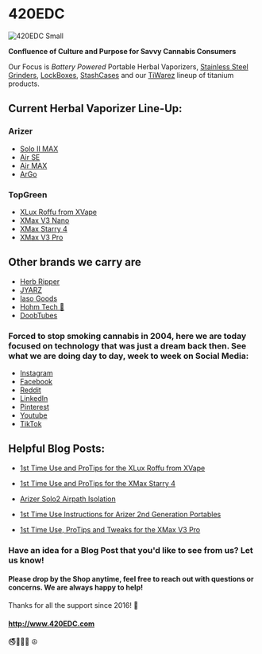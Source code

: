 # 420EDC

![420EDC Small](https://user-images.githubusercontent.com/106893063/172057141-c5c5eb7a-abfd-42fc-aa4c-d714c6a60ee5.png)

**Confluence of Culture and Purpose for Savvy Cannabis Consumers** 

Our Focus is _Battery Powered_ Portable Herbal Vaporizers, [Stainless Steel Grinders](https://www.420edc.com/grinders/), [LockBoxes](https://www.420edc.com/storage-solutions/lockbox/), [StashCases](https://www.420edc.com/storage-solutions/stashcase/) and our [TiWarez](https://www.420edc.com/tiwarez/) lineup of titanium products.  

## Current Herbal Vaporizer Line-Up:

### Arizer 

- [Solo II MAX](https://www.420edc.com/solo-ii-max/)
- [Air SE](https://www.420edc.com/arizer/air-se/)
- [Air MAX](https://www.420edc.com/arizer/air-max/)
- [ArGo](https://www.420edc.com/arizer/argo/)

### TopGreen

- [XLux Roffu from XVape](https://www.420edc.com/search.php?search_query=Roffu&section=product)
- [XMax V3 Nano](https://www.420edc.com/topgreen/xmax/xmax-v3-nano/)
- [XMax Starry 4](https://www.420edc.com/topgreen/xmax/xmax-starry-4/)
- [XMax V3 Pro](https://www.420edc.com/xmax/)
  

## Other brands we carry are 
- [Herb Ripper](https://www.420edc.com/grinders/herb-ripper/)
- [JYARZ](https://www.420edc.com/storage-solutions/jyarz/)
- [Iaso Goods](https://www.420edc.com/iaso-goods/)
- [Hohm Tech 🔋](https://www.420edc.com/hohm-tech/)
- [DoobTubes](https://www.420edc.com/storage-solutions/doob-tubes/)
  

### Forced to stop smoking cannabis in 2004, here we are today focused on technology that was just a dream back then. See what we are doing day to day, week to week on Social Media:

- [Instagram](https://www.instagram.com/420EDC/)
- [Facebook](https://www.facebook.com/420edc/)
- [Reddit](https://www.reddit.com/r/420EDC/)
- [LinkedIn](http://www.linkedin.com/company/420edc)
- [Pinterest](https://www.pinterest.com/420edc/)
- [Youtube](https://www.youtube.com/channel/UCOvhSWkxw90zQ9PVh1ztVJw)
- [TikTok](https://www.tiktok.com/@420edc)

## Helpful Blog Posts:

- [1st Time Use and ProTips for the XLux Roffu from XVape](https://www.420edc.com/blog/1st-time-use-and-protips-for-the-xlux-roffu-from-xvape/)

- [1st Time Use and ProTips for the XMax Starry 4](https://www.420edc.com/blog/1st-time-use-and-protips-for-the-xmax-starry-4/)
  
- [Arizer Solo2 Airpath Isolation](https://www.420edc.com/blog/arizer-solo2-airpath-isolation/)

- [1st Time Use Instructions for Arizer 2nd Generation Portables](https://www.420edc.com/blog/1st-time-use-instructions-for-arizer-2nd-generation-portables/)

- [1st Time Use, ProTips and Tweaks for the XMax V3 Pro](https://www.420edc.com/blog/1st-time-use-protips-and-tweaks-for-the-xmax-v3-pro/)

### Have an idea for a Blog Post that you'd like to see from us?  Let us know!  
#### Please drop by the Shop anytime, feel free to reach out with questions or concerns.  We are always happy to help!  

Thanks for all the support since 2016!  🙏

#### http://www.420EDC.com

🚭🌲🌳🌴
☮️
